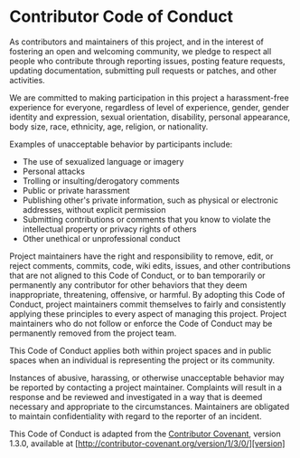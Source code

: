 # Contributor Code of Conduct

As contributors and maintainers of this project, and in the interest of fostering an open and welcoming community, we pledge to respect all people who contribute through reporting issues, posting feature requests, updating documentation, submitting pull requests or patches, and other activities.

We are committed to making participation in this project a harassment-free experience for everyone, regardless of level of experience, gender, gender identity and expression, sexual orientation, disability, personal appearance, body size, race, ethnicity, age, religion, or nationality.

Examples of unacceptable behavior by participants include:

*   The use of sexualized language or imagery
*   Personal attacks
*   Trolling or insulting/derogatory comments
*   Public or private harassment
*   Publishing other's private information, such as physical or electronic addresses, without explicit permission
*   Submitting contributions or comments that you know to violate the intellectual property or privacy rights of others
*   Other unethical or unprofessional conduct

Project maintainers have the right and responsibility to remove, edit, or reject comments, commits, code, wiki edits, issues, and other contributions that are not aligned to this Code of Conduct, or to ban temporarily or permanently any contributor for other behaviors that they deem inappropriate, threatening, offensive, or harmful.
By adopting this Code of Conduct, project maintainers commit themselves to fairly and consistently applying these principles to every aspect of managing this project. Project maintainers who do not follow or enforce the Code of Conduct may be permanently removed from the project team.

This Code of Conduct applies both within project spaces and in public spaces when an individual is representing the project or its community.

Instances of abusive, harassing, or otherwise unacceptable behavior may be reported by contacting a project maintainer. Complaints will result in a response and be reviewed and investigated in a way that is deemed necessary and appropriate to the circumstances. Maintainers are obligated to maintain confidentiality with regard to the reporter of an incident.

This Code of Conduct is adapted from the [Contributor Covenant][homepage], version 1.3.0, available at [http://contributor-covenant.org/version/1/3/0/][version]

[homepage]: http://contributor-covenant.org
[version]: http://contributor-covenant.org/version/1/3/0/
